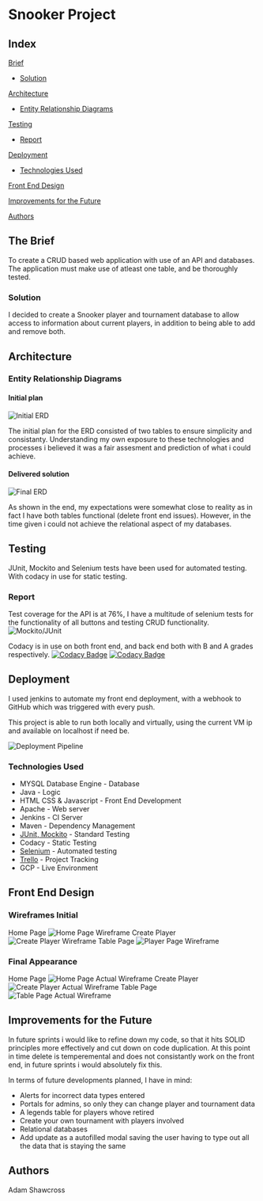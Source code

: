 # Snooker Project


## Index
[Brief](#brief)
   * [Solution](#solution)
   
[Architecture](#architecture)
   * [Entity Relationship Diagrams](#erd)
	
[Testing](#testing)
   * [Report](#report)

     
[Deployment](#depl)
   * [Technologies Used](#tech)
     
[Front End Design](#FE)

[Improvements for the Future](#improve)

[Authors](#auth)

<a name="brief"></a>
## The Brief

To create a CRUD based web application with use of an API and databases. The application must make use of atleast one table, and be thoroughly tested.

<a name="solution"></a>
### Solution

I decided to create a Snooker player and tournament database to allow access to information about current players, in addition to being able to add and remove both.

<a name="architecture"></a>
## Architecture
<a name="erd"></a>
### Entity Relationship Diagrams
#### Initial plan
![Initial ERD](/Documentation/InitialERD.png)

The initial plan for the ERD consisted of two tables to ensure simplicity and consistanty. Understanding my own exposure to these technologies and processes i believed it was a fair assesment and prediction of what i could achieve.

#### Delivered solution
![Final ERD](/Documentation/FinalERD.png)

As shown in the end, my expectations were somewhat close to reality as in fact I have both tables functional (delete front end issues). However, in the time given i could not achieve the relational aspect of my databases. 

<a name="testing"></a>
## Testing

JUnit, Mockito and Selenium tests have been used for automated testing. With codacy in use for static testing.

<a name="report"></a>
### Report

Test coverage for the API is at 76%, I have a multitude of selenium tests for the functionality of all buttons and testing CRUD functionality.
![Mockito/JUnit](/Documentation/TestCoverage.PNG)

Codacy is in use on both front end, and back end both with B and A grades respectively. 
[![Codacy Badge](https://api.codacy.com/project/badge/Grade/dabab8e56e484860a592f0a29b082e8e)](https://www.codacy.com/manual/Adam-Shawcross/project_API?utm_source=github.com&amp;utm_medium=referral&amp;utm_content=Adam-Shawcross/project_API&amp;utm_campaign=Badge_Grade)
[![Codacy Badge](https://api.codacy.com/project/badge/Grade/2dccfe3aa0744e8aaabe32e0ab825d98)](https://www.codacy.com/manual/Adam-Shawcross/snooker-project?utm_source=github.com&amp;utm_medium=referral&amp;utm_content=Adam-Shawcross/snooker-project&amp;utm_campaign=Badge_Grade)



<a name="depl"></a>
## Deployment

I used jenkins to automate my front end deployment, with a webhook to GitHub which was triggered with every push.

This project is able to run both locally and virtually, using the current VM ip and available on localhost if need be. 

![Deployment Pipeline](/folder/file.png)
<a name="tech"></a>
### Technologies Used

* MYSQL Database Engine - Database
* Java - Logic
* HTML CSS & Javascript - Front End Development
* Apache - Web server
* Jenkins - CI Server
* Maven - Dependency Management
* [JUnit, Mockito](https://github.com/Adam-Shawcross/project_API) - Standard Testing
* Codacy - Static Testing
* [Selenium](https://github.com/Adam-Shawcross/SoloProject-SeleniumTests) - Automated testing
* [Trello](https://trello.com/b/DGzwV3Ss/snooker-player-database) - Project Tracking
* GCP - Live Environment

<a name="FE"></a>
## Front End Design
### Wireframes Initial
Home Page
![Home Page Wireframe](/Documentation/HomePage.png)
Create Player
![Create Player Wireframe](/Documentation/CreatePage.png)
Table Page
![Player Page Wireframe](/Documentation/Create.png)

### Final Appearance
Home Page
![Home Page Actual Wireframe](/Documentation/HomePageActual.PNG)
Create Player
![Create Player Actual Wireframe](/Documentation/CreatePageActual.PNG)
Table Page
![Table Page Actual Wireframe](/Documentation/TablePageActual.PNG)
<a name="improve"></a>
## Improvements for the Future

In future sprints i would like to refine down my code, so that it hits SOLID principles more effectively and cut down on code duplication. At this point in time delete is temperemental and does not consistantly work on the front end, in future sprints i would absolutely fix this. 

In terms of future developments planned, I have in mind:

* Alerts for incorrect data types entered
* Portals for admins, so only they can change player and tournament data
* A legends table for players whove retired 
* Create your own tournament with players involved
* Relational databases
* Add update as a autofilled modal saving the user having to type out all the data that is staying the same



<a name="auth"></a>
## Authors

Adam Shawcross

